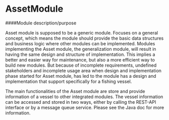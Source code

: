 # AssetModule

####Module description/purpose

Asset module is supposed to be a generic module. Focuses on a general concept, which means the module should provide the basic data structures and business logic where other modules can be implemented. Modules implementing the Asset module, the generalization module, will result in having the same design and structure of implementation. This implies a better and easier way for maintenance, but also a more efficient way to build new modules.
But because of incomplete requirements, undefined stakeholders and incomplete usage area when design and implementation phase started for Asset module, has led to the module has a design and implementation that support specifically for a fishing vessel.
 
The main functionalities of the Asset module are store and provide information of a vessel to other integrated modules. The vessel information can be accessed and stored in two ways, either by calling the REST-API interface or by a message queue service. Please see the Java doc for more information. 
